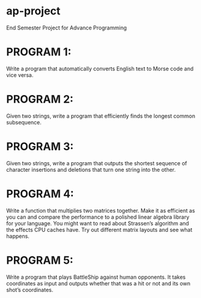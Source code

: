 # ap-project
End Semester Project for Advance Programming

# PROGRAM 1: 
Write a program that automatically converts English text to Morse code and vice versa.


# PROGRAM 2: 
Given two strings, write a program that efficiently finds the longest common subsequence.

# PROGRAM 3: 
Given two strings, write a program that outputs the shortest sequence of character insertions and deletions that turn one string into the other.

# PROGRAM 4: 
Write a function that multiplies two matrices together. Make it as efficient as you can and compare the performance to a polished linear algebra library for your language. You might want to read about Strassen’s algorithm and the effects CPU caches have. Try out different matrix layouts and see what happens.


# PROGRAM 5:
 Write a program that plays BattleShip against human opponents. It takes coordinates as input and outputs whether that was a hit or not and its own shot’s coordinates.